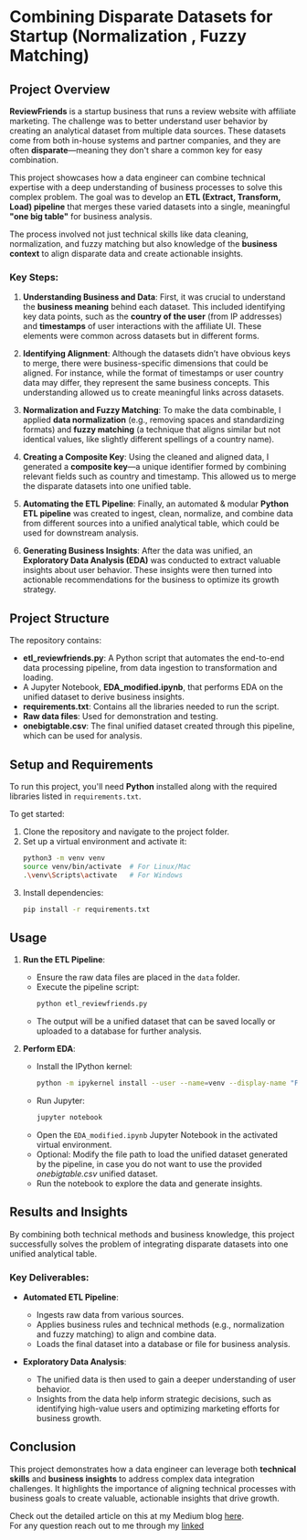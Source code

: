 # Combining Disparate Datasets for Startup (Normalization , Fuzzy Matching)
## Project Overview
**ReviewFriends** is a startup business that runs a review website with affiliate marketing. The challenge was to better understand user behavior by creating an analytical dataset from multiple data sources. These datasets come from both in-house systems and partner companies, and they are often **disparate**—meaning they don't share a common key for easy combination.

This project showcases how a data engineer can combine technical expertise with a deep understanding of business processes to solve this complex problem. The goal was to develop an **ETL (Extract, Transform, Load) pipeline** that merges these varied datasets into a single, meaningful **"one big table"** for business analysis.

The process involved not just technical skills like data cleaning, normalization, and fuzzy matching but also knowledge of the **business context** to align disparate data and create actionable insights.

### Key Steps:
1. **Understanding Business and Data**: First, it was crucial to understand the **business meaning** behind each dataset. This included identifying key data points, such as the **country of the user** (from IP addresses) and **timestamps** of user interactions with the affiliate UI. These elements were common across datasets but in different forms.

2. **Identifying Alignment**: Although the datasets didn’t have obvious keys to merge, there were business-specific dimensions that could be aligned. For instance, while the format of timestamps or user country data may differ, they represent the same business concepts. This understanding allowed us to create meaningful links across datasets.

3. **Normalization and Fuzzy Matching**: To make the data combinable, I applied **data normalization** (e.g., removing spaces and standardizing formats) and **fuzzy matching** (a technique that aligns similar but not identical values, like slightly different spellings of a country name).

4. **Creating a Composite Key**: Using the cleaned and aligned data, I generated a **composite key**—a unique identifier formed by combining relevant fields such as country and timestamp. This allowed us to merge the disparate datasets into one unified table.

5. **Automating the ETL Pipeline**: Finally, an automated & modular **Python ETL pipeline** was created to ingest, clean, normalize, and combine data from different sources into a unified analytical table, which could be used for downstream analysis.

6. **Generating Business Insights**: After the data was unified, an **Exploratory Data Analysis (EDA)** was conducted to extract valuable insights about user behavior. These insights were then turned into actionable recommendations for the business to optimize its growth strategy.

## Project Structure
The repository contains:
- **etl_reviewfriends.py**: A Python script that automates the end-to-end data processing pipeline, from data ingestion to transformation and loading.
- A Jupyter Notebook, **EDA_modified.ipynb**, that performs EDA on the unified dataset to derive business insights.
- **requirements.txt**: Contains all the libraries needed to run the script.
- **Raw data files**: Used for demonstration and testing.
- **onebigtable.csv**: The final unified dataset created through this pipeline, which can be used for analysis.

## Setup and Requirements
To run this project, you'll need **Python** installed along with the required libraries listed in `requirements.txt`.

To get started:
1. Clone the repository and navigate to the project folder.
2. Set up a virtual environment and activate it:
   ```bash
   python3 -m venv venv
   source venv/bin/activate  # For Linux/Mac
   .\venv\Scripts\activate   # For Windows
   ```
3. Install dependencies:
   ```bash
   pip install -r requirements.txt
   ```

## Usage
1. **Run the ETL Pipeline**:
   - Ensure the raw data files are placed in the `data` folder.
   - Execute the pipeline script:
     ```bash
     python etl_reviewfriends.py
     ```
   - The output will be a unified dataset that can be saved locally or uploaded to a database for further analysis.

2. **Perform EDA**:
   - Install the IPython kernel:
     ```bash
     python -m ipykernel install --user --name=venv --display-name "Python (venv)"
     ```
   - Run Jupyter:
     ```bash
     jupyter notebook
     ```
   - Open the `EDA_modified.ipynb` Jupyter Notebook in the activated virtual environment.
   - Optional: Modify the file path to load the unified dataset generated by the pipeline, in case you do not want to use the provided *onebigtable.csv* unified dataset.
   - Run the notebook to explore the data and generate insights.

## Results and Insights
By combining both technical methods and business knowledge, this project successfully solves the problem of integrating disparate datasets into one unified analytical table.

### Key Deliverables:
- **Automated ETL Pipeline**:
  - Ingests raw data from various sources.
  - Applies business rules and technical methods (e.g., normalization and fuzzy matching) to align and combine data.
  - Loads the final dataset into a database or file for business analysis.

- **Exploratory Data Analysis**:
  - The unified data is then used to gain a deeper understanding of user behavior.
  - Insights from the data help inform strategic decisions, such as identifying high-value users and optimizing marketing efforts for business growth.

## Conclusion
This project demonstrates how a data engineer can leverage both **technical skills** and **business insights** to address complex data integration challenges. It highlights the importance of aligning technical processes with business goals to create valuable, actionable insights that drive growth.

Check out the detailed article on this at my Medium blog [here](https://medium.com/@sahamsiddiqui/from-disparate-data-to-user-behavior-insights-solving-a-startups-data-challenge-eb4a1b0bbb89).  
For any question reach out to me through my [linked](https://www.linkedin.com/in/saham-siddiqui/) 
